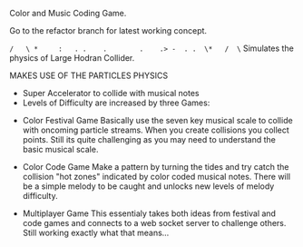 Color and Music Coding Game.

Go to the refactor branch for latest working concept.

`/   \ *     :   . .    .        .    .> -  . .  \*   /  \`
Simulates the physics of Large Hodran Collider.

MAKES USE OF THE PARTICLES PHYSICS

- Super Accelerator to collide with musical notes
- Levels of Difficulty are increased by three Games:

* Color Festival Game
  Basically use the seven key musical scale to collide
  with oncoming particle streams. When you
  create collisions you collect points. Still its quite challenging
  as you may need to understand the basic musical scale.

* Color Code Game
  Make a pattern by turning the tides and try catch the collision
  "hot zones" indicated by color coded musical notes. There will
  be a simple melody to be caught and unlocks new levels of
  melody difficulty.

* Multiplayer Game
  This essentialy takes both ideas from festival and
  code games and connects to a web socket server to challenge others.
  Still working exactly what that means...
